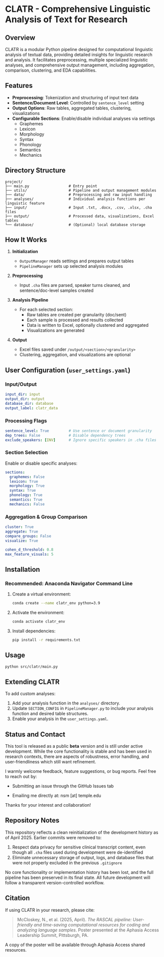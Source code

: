 # CLATR - Comprehensive Linguistic Analysis of Text for Research

## Overview

CLATR is a modular Python pipeline designed for computational linguistic analysis of textual data, providing detailed insights for linguistic research and analysis. It facilitates preprocessing, multiple specialized linguistic analyses, and comprehensive output management, including aggregation, comparison, clustering, and EDA capabilities.

## Features

- **Preprocessing**: Tokenization and structuring of input text data
- **Sentence/Document Level**: Controlled by `sentence_level` setting
- **Output Options**: Raw tables, aggregated tables, clustering, visualizations
- **Configurable Sections**: Enable/disable individual analyses via settings
  - Graphemes
  - Lexicon
  - Morphology
  - Syntax
  - Phonology
  - Semantics
  - Mechanics

## Directory Structure

```plaintext
project/
├── main.py                  # Entry point
├── utils/                   # Pipeline and output management modules
├── data/                    # Preprocessing and raw input handling
├── analyses/                # Individual analysis functions per linguistic feature
├── input/                   # Input .txt, .docx, .csv, .xlsx, .cha files
├── output/                  # Processed data, visualizations, Excel tables
└── database/                # (Optional) local database storage
```

## How It Works

1. **Initialization**
   - `OutputManager` reads settings and prepares output tables
   - `PipelineManager` sets up selected analysis modules

2. **Preprocessing**
   - Input `.cha` files are parsed, speaker turns cleaned, and sentence/doc-level samples created

3. **Analysis Pipeline**
   - For each selected section:
     - Raw tables are created per granularity (doc/sent)
     - Each sample is processed and results collected
     - Data is written to Excel, optionally clustered and aggregated
     - Visualizations are generated

4. **Output**
   - Excel files saved under `/output/<section>/<granularity>`
   - Clustering, aggregation, and visualizations are optional

## User Configuration (`user_settings.yaml`)

### Input/Output

```yaml
input_dir: input
output_dir: output
database_dir: database
output_label: clatr_data
```

### Processing Flags

```yaml
sentence_level: True         # Use sentence or document granularity
dep_trees: False             # Disable dependency trees
exclude_speakers: [INV]      # Ignore specific speakers in .cha files
```

### Section Selection

Enable or disable specific analyses:

```yaml
sections:
  graphemes: False
  lexicon: True
  morphology: True
  syntax: True
  phonology: True
  semantics: True
  mechanics: False
```

### Aggregation & Group Comparison

```yaml
cluster: True
aggregate: True
compare_groups: False
visualize: True

cohen_d_threshold: 0.8
max_feature_visuals: 5
```

## Installation

### Recommended: Anaconda Navigator Command Line

1. Create a virtual environment:
   ```bash
   conda create --name clatr_env python=3.9
   ```
2. Activate the environment:
   ```bash
   conda activate clatr_env
   ```
3. Install dependencies:
   ```bash
   pip install -r requirements.txt
   ```

## Usage

```bash
python src/clatr/main.py
```

## Extending CLATR

To add custom analyses:

1. Add your analysis function in the `analyses/` directory.
2. Update `SECTION_CONFIG` in `PipelineManager.py` to include your analysis function and desired table structures.
3. Enable your analysis in the `user_settings.yaml`.

## Status and Contact

This tool is released as a public **beta** version and is still under active development. While the core functionality is stable and has been used in research contexts, there are aspects of robustness, error handling, and user-friendliness which still want refinement.

I warmly welcome feedback, feature suggestions, or bug reports. Feel free to reach out by:

- Submitting an issue through the GitHub Issues tab

- Emailing me directly at: nsm [at] temple.edu

Thanks for your interest and collaboration!

## Repository Notes

This repository reflects a clean reinitialization of the development history as of April 2025. Earlier commits were removed to:

1. Respect data privacy for sensitive clinical transcript content, even though all `.cha` files used during development were de-identified
2. Eliminate unnecessary storage of output, logs, and database files that were not properly excluded in the previous `.gitignore`

No core functionality or implementation history has been lost, and the full pipeline has been preserved in its final state. All future development will follow a transparent version-controlled workflow.

## Citation

If using CLATR in your research, please cite:

> McCloskey, N., et al. (2025, April). *The RASCAL pipeline: User-friendly and time-saving computational resources for coding and analyzing language samples*. Poster presented at the Aphasia Access Leadership Summit, Pittsburgh, PA.

A copy of the poster will be available through Aphasia Access shared resources.
